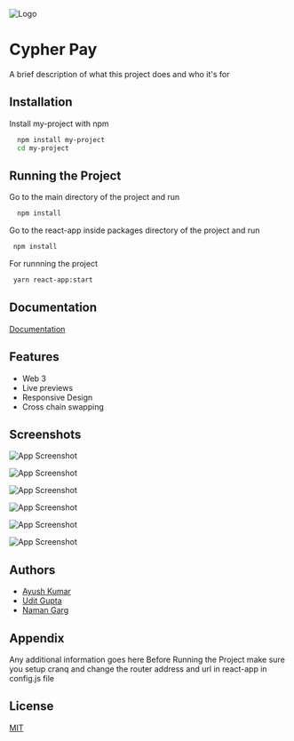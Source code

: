 ![Logo](https://i.imgur.com/m8hifjB.png)


# Cypher Pay

A brief description of what this project does and who it's for


## Installation

Install my-project with npm

```bash
  npm install my-project
  cd my-project
```
    
## Running the Project

Go to the main directory of the project and run

```bash
  npm install
```
Go to the react-app inside packages directory of the project and run

```bash
 npm install
```

For runnning the project
```bash
 yarn react-app:start
```


## Documentation

[Documentation](https://linktodocumentation)


## Features

- Web 3
- Live previews
- Responsive Design
- Cross chain swapping


## Screenshots

![App Screenshot](https://i.imgur.com/8Wjr9YM.jpg)

![App Screenshot](https://i.imgur.com/MK6Pko5.jpg)

![App Screenshot](https://i.imgur.com/cxcdgTP.jpg)

![App Screenshot](https://i.imgur.com/u38p9jJ.jpg)

![App Screenshot](https://i.imgur.com/kzfp0sO.jpg)

![App Screenshot](https://i.imgur.com/kzfp0sO.jpg)






## Authors

- [Ayush Kumar](https://www.github.com/TheArchitect19)
- [Udit Gupta](https://www.github.com/Udit-ud)
- [Naman Garg](https://www.github.com/namangarg1902)


## Appendix

Any additional information goes here
Before Running the Project make sure you setup cranq and change the router address and url in react-app in config.js file


## License

[MIT](https://choosealicense.com/licenses/mit/)


